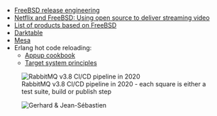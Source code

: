 - [FreeBSD release engineering](https://www.freebsd.org/releng/)
- [Netflix and FreeBSD: Using open source to deliver streaming video](https://papers.freebsd.org/2019/fosdem/looney-netflix_and_freebsd/)
- [List of products based on FreeBSD](https://en.wikipedia.org/wiki/List_of_products_based_on_FreeBSD)
- [Darktable](http://darktable.org/)
- [Mesa](https://mesa3d.org/)
- Erlang hot code reloading:
    - [Appup cookbook](https://erlang.org/doc/design_principles/appup_cookbook.html)
    - [Target system principles](https://erlang.org/doc/system_principles/create_target.html)

<figure class="richtext-figure richtext-figure--full">
  <img src="https://changelog-assets.s3.amazonaws.com/shipit/shipit-9--rabbitmq-3-8-pipeline-2020.png" alt="RabbitMQ v3.8 CI/CD pipeline in 2020">
  <figcaption><span>RabbitMQ v3.8 CI/CD pipeline in 2020 - each square is either a test suite, build or publish step</span></figcaption> 
</figure>

<figure class="richtext-figure richtext-figure--full">
  <img src="https://changelog-assets.s3.amazonaws.com/shipit/shipit-9--jean-sebastien.jpg" alt="Gerhard & Jean-Sébastien" loading="lazy">
</figure>